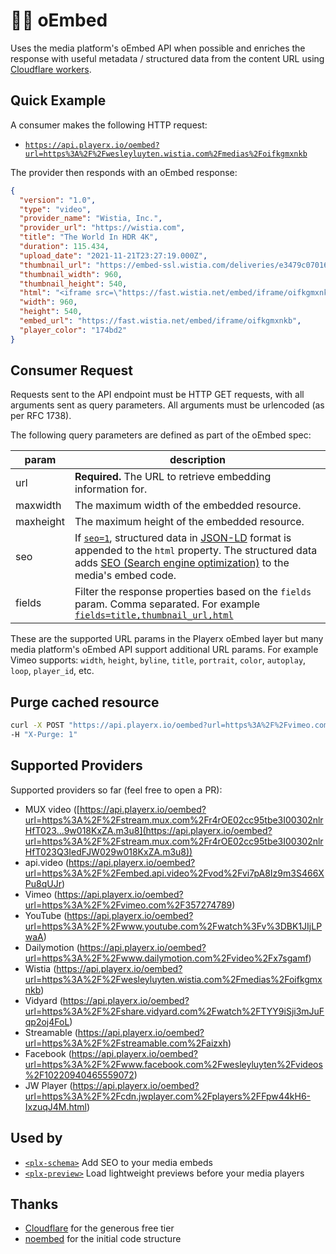 # 🙅‍♂️ oEmbed

Uses the media platform's oEmbed API when possible and enriches the response with useful metadata / structured data from the content URL using [Cloudflare workers](https://developers.cloudflare.com/workers/).

## Quick Example

A consumer makes the following HTTP request:

- [`https://api.playerx.io/oembed?url=https%3A%2F%2Fwesleyluyten.wistia.com%2Fmedias%2Foifkgmxnkb`](https://api.playerx.io/oembed?url=https%3A%2F%2Fwesleyluyten.wistia.com%2Fmedias%2Foifkgmxnkb)

The provider then responds with an oEmbed response:

```json
{
  "version": "1.0",
  "type": "video",
  "provider_name": "Wistia, Inc.",
  "provider_url": "https://wistia.com",
  "title": "The World In HDR 4K",
  "duration": 115.434,
  "upload_date": "2021-11-21T23:27:19.000Z",
  "thumbnail_url": "https://embed-ssl.wistia.com/deliveries/e3479c070161f77ff5b379a17ee91c1f.jpg?image_crop_resized=960x540",
  "thumbnail_width": 960,
  "thumbnail_height": 540,
  "html": "<iframe src=\"https://fast.wistia.net/embed/iframe/oifkgmxnkb\" title=\"The World In HDR 4K Video\" allow=\"autoplay; fullscreen\" allowtransparency=\"true\" frameborder=\"0\" scrolling=\"no\" class=\"wistia_embed\" name=\"wistia_embed\" msallowfullscreen width=\"960\" height=\"540\"></iframe>\n<script src=\"https://fast.wistia.net/assets/external/E-v1.js\" async></script>",
  "width": 960,
  "height": 540,
  "embed_url": "https://fast.wistia.net/embed/iframe/oifkgmxnkb",
  "player_color": "174bd2"
}
```

## Consumer Request

Requests sent to the API endpoint must be HTTP GET requests, with all arguments sent as query parameters. All arguments must be urlencoded (as per RFC 1738).

The following query parameters are defined as part of the oEmbed spec:

param       | description
----------- | -----------
url         | **Required.** The URL to retrieve embedding information for.
maxwidth    | The maximum width of the embedded resource.
maxheight   | The maximum height of the embedded resource.
seo         | If [`seo=1`](https://api.playerx.io/oembed?url=https%3A%2F%2Fvimeo.com%2F357274789&seo=1), structured data in [JSON-LD](https://json-ld.org/) format is appended to the `html` property. The structured data adds [SEO (Search engine optimization)](https://en.wikipedia.org/wiki/Search_engine_optimization) to the media's embed code.
fields      | Filter the response properties based on the `fields` param. Comma separated. For example [`fields=title,thumbnail_url,html`](https://api.playerx.io/oembed?url=https%3A%2F%2Fvimeo.com%2F357274789&fields=title,thumbnail_url,html)

These are the supported URL params in the Playerx oEmbed layer but many media platform's oEmbed API support additional URL params. For example Vimeo supports: `width`, `height`, `byline`, `title`, `portrait`, `color`, `autoplay`, `loop`, `player_id`, etc.

## Purge cached resource

```bash
curl -X POST "https://api.playerx.io/oembed?url=https%3A%2F%2Fvimeo.com%2F357274789" \
-H "X-Purge: 1"
```

## Supported Providers

Supported providers so far (feel free to open a PR):

- MUX video ([https://api.playerx.io/oembed?url=https%3A%2F%2Fstream.mux.com%2Fr4rOE02cc95tbe3I00302nlrHfT023...9w018KxZA.m3u8](https://api.playerx.io/oembed?url=https%3A%2F%2Fstream.mux.com%2Fr4rOE02cc95tbe3I00302nlrHfT023Q3IedFJW029w018KxZA.m3u8))
- api.video (https://api.playerx.io/oembed?url=https%3A%2F%2Fembed.api.video%2Fvod%2Fvi7pA8Iz9m3S466XPu8qUJr)
- Vimeo (https://api.playerx.io/oembed?url=https%3A%2F%2Fvimeo.com%2F357274789)
- YouTube (https://api.playerx.io/oembed?url=https%3A%2F%2Fwww.youtube.com%2Fwatch%3Fv%3DBK1JIjLPwaA)
- Dailymotion (https://api.playerx.io/oembed?url=https%3A%2F%2Fwww.dailymotion.com%2Fvideo%2Fx7sgamf)
- Wistia (https://api.playerx.io/oembed?url=https%3A%2F%2Fwesleyluyten.wistia.com%2Fmedias%2Foifkgmxnkb)
- Vidyard (https://api.playerx.io/oembed?url=https%3A%2F%2Fshare.vidyard.com%2Fwatch%2FTYY9iSji3mJuFqp2oj4FoL)
- Streamable (https://api.playerx.io/oembed?url=https%3A%2F%2Fstreamable.com%2Faizxh)
- Facebook (https://api.playerx.io/oembed?url=https%3A%2F%2Fwww.facebook.com%2Fwesleyluyten%2Fvideos%2F10220940465559072)
- JW Player (https://api.playerx.io/oembed?url=https%3A%2F%2Fcdn.jwplayer.com%2Fplayers%2FFpw44kH6-IxzuqJ4M.html)

## Used by

- [`<plx-schema>`](https://dev.playerx.io/docs/schema/) Add SEO to your media embeds
- [`<plx-preview>`](https://dev.playerx.io/docs/preview/) Load lightweight previews before your media players

## Thanks

- [Cloudflare](https://www.cloudflare.com/) for the generous free tier
- [noembed](https://github.com/leedo/noembed/) for the initial code structure
